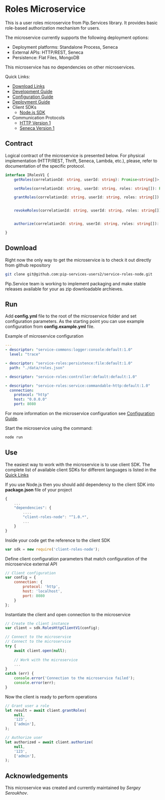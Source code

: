 # Roles Microservice

This is a user roles microservice from Pip.Services library. 
It provides basic role-based authorization mechanism for users. 

The microservice currently supports the following deployment options:
* Deployment platforms: Standalone Process, Seneca
* External APIs: HTTP/REST, Seneca
* Persistence: Flat Files, MongoDB

This microservice has no dependencies on other microservices.

<a name="links"></a> Quick Links:

* [Download Links](doc/Downloads.md)
* [Development Guide](doc/Development.md)
* [Configuration Guide](doc/Configuration.md)
* [Deployment Guide](doc/Deployment.md)
* Client SDKs
  - [Node.js SDK](https://github.com/pip-services-users2/client-roles-node)
* Communication Protocols
  - [HTTP Version 1](doc/HttpProtocolV1.md)
  - [Seneca Version 1](doc/SenecaProtocolV1.md)

##  Contract

Logical contract of the microservice is presented below. For physical implementation (HTTP/REST, Thrift, Seneca, Lambda, etc.),
please, refer to documentation of the specific protocol.

```typescript
interface IRolesV1 {
    getRoles(correlationId: string, userId: string): Promise<string[]>;

    setRoles(correlationId: string, userId: string, roles: string[]): Promise<string[]>;

    grantRoles(correlationId: string, userId: string, roles: string[]): Promise<string[]>;


    revokeRoles(correlationId: string, userId: string, roles: string[]): Promise<string[]>;


    authorize(correlationId: string, userId: string, roles: string[]): Promise<boolean>;

}
```

## Download

Right now the only way to get the microservice is to check it out directly from github repository
```bash
git clone git@github.com:pip-services-users2/service-roles-node.git
```

Pip.Service team is working to implement packaging and make stable releases available for your 
as zip downloadable archieves.

## Run

Add **config.yml** file to the root of the microservice folder and set configuration parameters.
As the starting point you can use example configuration from **config.example.yml** file. 

Example of microservice configuration
```yaml
---
- descriptor: "service-commons:logger:console:default:1.0"
  level: "trace"

- descriptor: "service-roles:persistence:file:default:1.0"
  path: "./data/roles.json"

- descriptor: "service-roles:controller:default:default:1.0"

- descriptor: "service-roles:service:commandable-http:default:1.0"
  connection:
    protocol: "http"
    host: "0.0.0.0"
    port: 8080
```
 
For more information on the microservice configuration see [Configuration Guide](Configuration.md).

Start the microservice using the command:
```bash
node run
```

## Use

The easiest way to work with the microservice is to use client SDK. 
The complete list of available client SDKs for different languages is listed in the [Quick Links](#links)

If you use Node.js then you should add dependency to the client SDK into **package.json** file of your project
```javascript
{
    ...
    "dependencies": {
        ....
        "client-roles-node": "^1.0.*",
        ...
    }
}
```

Inside your code get the reference to the client SDK
```javascript
var sdk = new require('client-roles-node');
```

Define client configuration parameters that match configuration of the microservice external API
```javascript
// Client configuration
var config = {
    connection: {
        protocol: 'http',
        host: 'localhost', 
        port: 8080
    }
};
```

Instantiate the client and open connection to the microservice
```javascript
// Create the client instance
var client = sdk.RolesHttpClientV1(config);

// Connect to the microservice
// Connect to the microservice
try {
    await client.open(null);
    
    // Work with the microservice
    ...
}
catch (err) {
    console.error('Connection to the microservice failed');
    console.error(err);
}
```

Now the client is ready to perform operations
```javascript
// Grant user a role
let result = await client.grantRoles(
    null,
    '123',
    ['admin'],
);
```

```javascript
// Authorize user
let authorized = await client.authorize(
    null,
    '123',
    ['admin'],
);
```    

## Acknowledgements

This microservice was created and currently maintained by *Sergey Seroukhov*.

